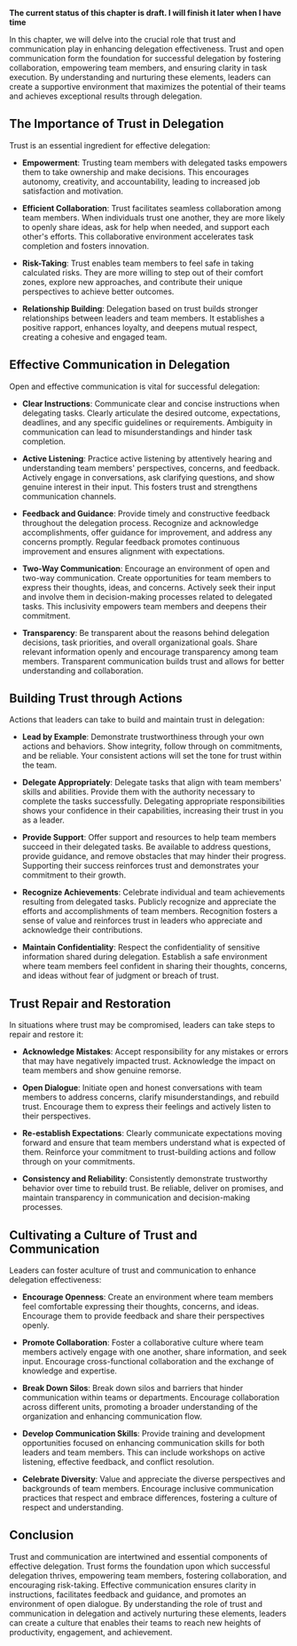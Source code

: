**The current status of this chapter is draft. I will finish it later when I have time**

In this chapter, we will delve into the crucial role that trust and communication play in enhancing delegation effectiveness. Trust and open communication form the foundation for successful delegation by fostering collaboration, empowering team members, and ensuring clarity in task execution. By understanding and nurturing these elements, leaders can create a supportive environment that maximizes the potential of their teams and achieves exceptional results through delegation.

The Importance of Trust in Delegation
-------------------------------------

Trust is an essential ingredient for effective delegation:

* **Empowerment**: Trusting team members with delegated tasks empowers them to take ownership and make decisions. This encourages autonomy, creativity, and accountability, leading to increased job satisfaction and motivation.

* **Efficient Collaboration**: Trust facilitates seamless collaboration among team members. When individuals trust one another, they are more likely to openly share ideas, ask for help when needed, and support each other's efforts. This collaborative environment accelerates task completion and fosters innovation.

* **Risk-Taking**: Trust enables team members to feel safe in taking calculated risks. They are more willing to step out of their comfort zones, explore new approaches, and contribute their unique perspectives to achieve better outcomes.

* **Relationship Building**: Delegation based on trust builds stronger relationships between leaders and team members. It establishes a positive rapport, enhances loyalty, and deepens mutual respect, creating a cohesive and engaged team.

Effective Communication in Delegation
-------------------------------------

Open and effective communication is vital for successful delegation:

* **Clear Instructions**: Communicate clear and concise instructions when delegating tasks. Clearly articulate the desired outcome, expectations, deadlines, and any specific guidelines or requirements. Ambiguity in communication can lead to misunderstandings and hinder task completion.

* **Active Listening**: Practice active listening by attentively hearing and understanding team members' perspectives, concerns, and feedback. Actively engage in conversations, ask clarifying questions, and show genuine interest in their input. This fosters trust and strengthens communication channels.

* **Feedback and Guidance**: Provide timely and constructive feedback throughout the delegation process. Recognize and acknowledge accomplishments, offer guidance for improvement, and address any concerns promptly. Regular feedback promotes continuous improvement and ensures alignment with expectations.

* **Two-Way Communication**: Encourage an environment of open and two-way communication. Create opportunities for team members to express their thoughts, ideas, and concerns. Actively seek their input and involve them in decision-making processes related to delegated tasks. This inclusivity empowers team members and deepens their commitment.

* **Transparency**: Be transparent about the reasons behind delegation decisions, task priorities, and overall organizational goals. Share relevant information openly and encourage transparency among team members. Transparent communication builds trust and allows for better understanding and collaboration.

Building Trust through Actions
------------------------------

Actions that leaders can take to build and maintain trust in delegation:

* **Lead by Example**: Demonstrate trustworthiness through your own actions and behaviors. Show integrity, follow through on commitments, and be reliable. Your consistent actions will set the tone for trust within the team.

* **Delegate Appropriately**: Delegate tasks that align with team members' skills and abilities. Provide them with the authority necessary to complete the tasks successfully. Delegating appropriate responsibilities shows your confidence in their capabilities, increasing their trust in you as a leader.

* **Provide Support**: Offer support and resources to help team members succeed in their delegated tasks. Be available to address questions, provide guidance, and remove obstacles that may hinder their progress. Supporting their success reinforces trust and demonstrates your commitment to their growth.

* **Recognize Achievements**: Celebrate individual and team achievements resulting from delegated tasks. Publicly recognize and appreciate the efforts and accomplishments of team members. Recognition fosters a sense of value and reinforces trust in leaders who appreciate and acknowledge their contributions.

* **Maintain Confidentiality**: Respect the confidentiality of sensitive information shared during delegation. Establish a safe environment where team members feel confident in sharing their thoughts, concerns, and ideas without fear of judgment or breach of trust.

Trust Repair and Restoration
----------------------------

In situations where trust may be compromised, leaders can take steps to repair and restore it:

* **Acknowledge Mistakes**: Accept responsibility for any mistakes or errors that may have negatively impacted trust. Acknowledge the impact on team members and show genuine remorse.

* **Open Dialogue**: Initiate open and honest conversations with team members to address concerns, clarify misunderstandings, and rebuild trust. Encourage them to express their feelings and actively listen to their perspectives.

* **Re-establish Expectations**: Clearly communicate expectations moving forward and ensure that team members understand what is expected of them. Reinforce your commitment to trust-building actions and follow through on your commitments.

* **Consistency and Reliability**: Consistently demonstrate trustworthy behavior over time to rebuild trust. Be reliable, deliver on promises, and maintain transparency in communication and decision-making processes.

Cultivating a Culture of Trust and Communication
------------------------------------------------

Leaders can foster aculture of trust and communication to enhance delegation effectiveness:

* **Encourage Openness**: Create an environment where team members feel comfortable expressing their thoughts, concerns, and ideas. Encourage them to provide feedback and share their perspectives openly.

* **Promote Collaboration**: Foster a collaborative culture where team members actively engage with one another, share information, and seek input. Encourage cross-functional collaboration and the exchange of knowledge and expertise.

* **Break Down Silos**: Break down silos and barriers that hinder communication within teams or departments. Encourage collaboration across different units, promoting a broader understanding of the organization and enhancing communication flow.

* **Develop Communication Skills**: Provide training and development opportunities focused on enhancing communication skills for both leaders and team members. This can include workshops on active listening, effective feedback, and conflict resolution.

* **Celebrate Diversity**: Value and appreciate the diverse perspectives and backgrounds of team members. Encourage inclusive communication practices that respect and embrace differences, fostering a culture of respect and understanding.

Conclusion
----------

Trust and communication are intertwined and essential components of effective delegation. Trust forms the foundation upon which successful delegation thrives, empowering team members, fostering collaboration, and encouraging risk-taking. Effective communication ensures clarity in instructions, facilitates feedback and guidance, and promotes an environment of open dialogue. By understanding the role of trust and communication in delegation and actively nurturing these elements, leaders can create a culture that enables their teams to reach new heights of productivity, engagement, and achievement.
